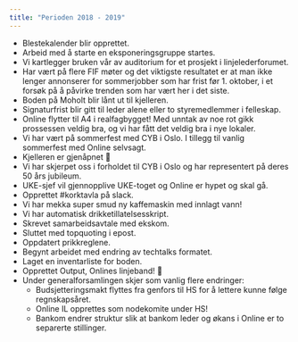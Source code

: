 ```yaml
---
title: "Perioden 2018 - 2019"
---
```


- Blestekalender blir opprettet.
- Arbeid med å starte en eksponeringsgruppe startes. 
- Vi kartlegger bruken vår av auditorium for et prosjekt i linjelederforumet.
- Har vært på flere FIF møter og det viktigste resultatet er at man ikke lenger annonserer for sommerjobber som har frist før 1. oktober, i et forsøk på å påvirke trenden som har vært her i det siste. 
- Boden på Moholt blir lånt ut til kjelleren.
- Signaturfrist blir gitt til leder alene eller to styremedlemmer i felleskap.
- Online flytter til A4 i realfagbygget! Med unntak av noe rot gikk prossessen veldig bra, og vi har fått det veldig bra i nye lokaler. 
- Vi har vært på sommerfest med CYB i Oslo. I tillegg til vanlig sommerfest med Online selvsagt. 
- Kjelleren er gjenåpnet 🎉
- Vi har skjerpet oss i forholdet til CYB i Oslo og har representert på deres 50 års jubileum. 
- UKE-sjef vil gjennopplive UKE-toget og Online er hypet og skal gå. 
- Opprettet #korktavla på slack. 
- Vi har mekka super smud ny kaffemaskin med innlagt vann!
- Vi har automatisk drikketillatelsesskript. 
- Skrevet samarbeidsavtale med ekskom. 
- Sluttet med topquoting i epost. 
- Oppdatert prikkreglene. 
- Begynt arbeidet med endring av techtalks formatet. 
- Laget en inventarliste for boden. 
- Opprettet Output, Onlines linjeband! 🎸
- Under generalforsamlingen skjer som vanlig flere endringer:
  - Budsjetteringsmakt flyttes fra genfors til HS for å lettere kunne følge regnskapsåret. 
  - Online IL opprettes som nodekomite under HS!
  - Bankom endrer struktur slik at bankom leder og økans i Online er to separerte stillinger.